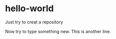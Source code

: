 # hello-world
Just try to creat a repository

Now try to type something new. 
This is another line. 
